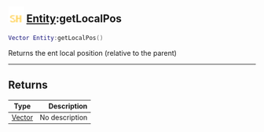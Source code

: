 ## <img src="../../.gitbook/assets/shared.png" width="32" height="32" /> [Entity](../entity/README.md):getLocalPos

```lua
Vector Entity:getLocalPos()
```

Returns the ent local position (relative to the parent)

-----------------
## Returns

| Type   | Description |
| ------ | ----------: |
| [Vector](../vector/README.md) | No description |
